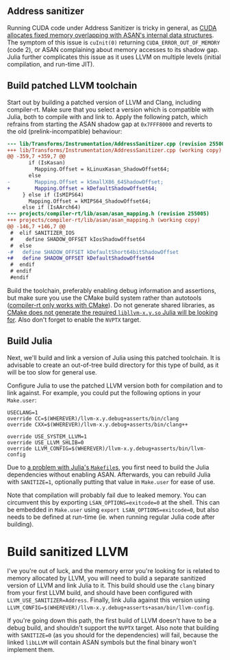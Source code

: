 Address sanitizer
-----------------

Running CUDA code under Address Sanitizer is tricky in general, as [CUDA
allocates fixed memory overlapping with ASAN's internal data
structures](https://github.com/google/sanitizers/issues/629). The symptom of
this issue is `cuInit(0)` returning `CUDA_ERROR_OUT_OF_MEMORY` (code 2), or ASAN
complaining about memory accesses to its shadow gap. Julia further complicates
this issue as it uses LLVM on multiple levels (initial compilation, and run-time
JIT).


## Build patched LLVM toolchain

Start out by building a patched version of LLVM and Clang, including
compiler-rt. Make sure that you select a version which is compatible with Julia,
both to compile with and link to. Apply the following patch, which refrains from
starting the ASAN shadow gap at `0x7FFF8000` and reverts to the old
(prelink-incompatible) behaviour:

```patch
--- lib/Transforms/Instrumentation/AddressSanitizer.cpp (revision 255005)
+++ lib/Transforms/Instrumentation/AddressSanitizer.cpp (working copy)
@@ -359,7 +359,7 @@
       if (IsKasan)
         Mapping.Offset = kLinuxKasan_ShadowOffset64;
       else
-        Mapping.Offset = kSmallX86_64ShadowOffset;
+        Mapping.Offset = kDefaultShadowOffset64;
     } else if (IsMIPS64)
       Mapping.Offset = kMIPS64_ShadowOffset64;
     else if (IsAArch64)
--- projects/compiler-rt/lib/asan/asan_mapping.h (revision 255005)
+++ projects/compiler-rt/lib/asan/asan_mapping.h (working copy)
@@ -146,7 +146,7 @@
 #  elif SANITIZER_IOS
 #    define SHADOW_OFFSET kIosShadowOffset64
 #  else
-#   define SHADOW_OFFSET kDefaultShort64bitShadowOffset
+#   define SHADOW_OFFSET kDefaultShadowOffset64
 #  endif
 # endif
 #endif
```

Build the toolchain, preferably enabling debug information and assertions, but
make sure you use the CMake build system rather than autotools ([compiler-rt
only works with CMake](https://llvm.org/bugs/show_bug.cgi?id=22757)). Do not
generate shared libraries, as [CMake does not generate the required
`libllvm-x.y.so` Julia will be looking
for](https://llvm.org/bugs/show_bug.cgi?id=15493). Also don't forget to enable
the `NVPTX` target.


## Build Julia

Next, we'll build and link a version of Julia using this patched toolchain. It
is advisable to create an out-of-tree build directory for this type of build, as
it will be too slow for general use.

Configure Julia to use the patched LLVM version both for compilation and to link
against. For example, you could put the following options in your `Make.user`:

```
USECLANG=1
override CC=$(WHEREVER)/llvm-x.y.debug+asserts/bin/clang
override CXX=$(WHEREVER)/llvm-x.y.debug+asserts/bin/clang++

override USE_SYSTEM_LLVM=1
override USE_LLVM_SHLIB=0
override LLVM_CONFIG=$(WHEREVER)/llvm-x.y.debug+asserts/bin/llvm-config
```

Due to [a problem with Julia's
`Makefile`s](https://github.com/JuliaLang/julia/issues/13858), you first need to
build the Julia dependencies without enabling ASAN. Afterwards, you can rebuild
Julia with `SANITIZE=1`, optionally putting that value in `Make.user` for ease
of use.

Note that compilation will probably fail due to leaked memory. You can
circumvent this by exporting `LSAN_OPTIONS=exitcode=0` at the shell. This can be
embedded in `Make.user` using `export LSAN_OPTIONS=exitcode=0`, but also needs
to be defined at run-time (ie. when running regular Julia code after building).


# Build sanitized LLVM

I've you're out of luck, and the memory error you're looking for is related to
memory allocated by LLVM, you will need to build a separate sanitized version of
LLVM and link Julia to it. This build should use the `clang` binary from your
first LLVM build, and should have been configured with
`LLVM_USE_SANITIZER=Address`. Finally, link Julia against this version using
`LLVM_CONFIG=$(WHEREVER)/llvm-x.y.debug+asserts+asan/bin/llvm-config`.

If you're going down this path, the first build of LLVM doesn't have to be a
debug build, and shouldn't support the `NVPTX` target. Also note that building
with `SANITIZE=0` (as you should for the dependencies) will fail, because the
linked `libLLVM` will contain ASAN symbols but the final binary won't implement
them.
